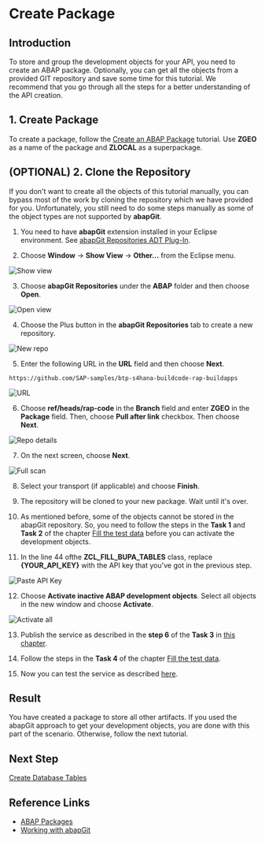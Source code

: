 # Create Package

## Introduction

To store and group the development objects for your API, you need to create an ABAP package. Optionally, you can get all the objects from a provided GIT repository and save some time for this tutorial. We recommend that you go through all the steps for a better understanding of the API creation.

## 1. Create Package

To create a package, follow the [Create an ABAP Package](https://developers.sap.com/tutorials/abap-dev-create-package.html) tutorial. Use **ZGEO** as a name of the package and **ZLOCAL** as a superpackage.

## (OPTIONAL) 2. Clone the Repository

If you don't want to create all the objects of this tutorial manually, you can bypass most of the work by cloning the repository which we have provided for you. Unfortunately, you still need to do some steps manually as some of the object types are not supported by **abapGit**.

1. You need to have **abapGit** extension installed in your Eclipse environment. See [abapGit Repositories ADT Plug-In](https://eclipse.abapgit.org/updatesite/).

2. Choose **Window** &rarr; **Show View** &rarr; **Other...** from the Eclipse menu.

  ![Show view](img/window-show-other-view.png)

3. Choose **abapGit Repositories** under the **ABAP** folder and then choose **Open**.

  ![Open view](img/show-abap-git-repository.png)

4. Choose the Plus button in the **abapGit Repositories** tab to create a new repository.

  ![New repo](img/create-repo-button.png)

5. Enter the following URL in the **URL** field and then choose **Next**.

~~~
https://github.com/SAP-samples/btp-s4hana-buildcode-rap-buildapps
~~~

  ![URL](img/repo-url.png)

6. Choose **ref/heads/rap-code** in the **Branch** field and enter **ZGEO** in the **Package** field. Then, choose **Pull after link** checkbox. Then choose **Next**.

  ![Repo details](img/repo-details.png)

7. On the next screen, choose **Next**.

  ![Full scan](img/repo-folder-logic.png)

8. Select your transport (if applicable) and choose **Finish**.

9. The repository will be cloned to your new package. Wait until it's over.

10. As mentioned before, some of the objects cannot be stored in the abapGit repository. So, you need to follow the steps in the **Task 1** and **Task 2** of the chapter [Fill the test data](../fill-data/README.md) before you can activate the development objects.

11. In the line 44 ofthe  **ZCL_FILL_BUPA_TABLES** class, replace **{YOUR_API_KEY}** with the API key that you've got in the previous step.

  ![Paste API Key](../fill-data/img/paste_api_key.png)

12. Choose **Activate inactive ABAP development objects**. Select all objects in the new window and choose **Activate**.

  ![Activate all](../common-images/activate-all-button.png)

13. Publish the service as described in the **step 6** of the **Task 3** in [this chapter](../service/README.md). 

14. Follow the steps in the **Task 4** of the chapter [Fill the test data](../fill-data/README.md).

15. Now you can test the service as described [here](../test/README.md).

## Result

You have created a package to store all other artifacts. If you used the abapGit approach to get your development objects, you are done with this part of the scenario. Otherwise, follow the next tutorial.

## Next Step

[Create Database Tables](../tables/README.md)

## Reference Links

- [ABAP Packages](https://help.sap.com/docs/ABAP_PLATFORM/c238d694b825421f940829321ffa326a/4ec14bab6e391014adc9fffe4e204223.html)
- [Working with abapGit](https://help.sap.com/docs/btp/sap-business-technology-platform/working-with-abapgit)

